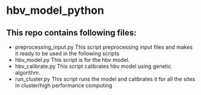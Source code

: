 # hbv_model_python
## This repo contains following files:
- preprocessing_input.py This script preprocessing input files and makes it ready to be used in the following scripts
- hbv_model.py This script is for the hbv model.
- hbv_calibrate.py This script calibrates hbv model using genetic algorithm.
- run_cluster.py This script runs the model and calibrates it for all the sites in cluster/high performance computing
